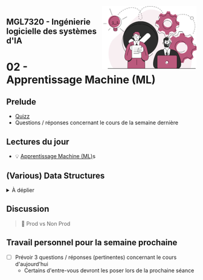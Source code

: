 <img style="float: right;" src="../../images/component_engineering.svg" alt="EngineeringAISystems" width="250"/>

## MGL7320 - Ingénierie logicielle des systèmes d'IA
# 02 - Apprentissage Machine (ML)

## Prelude

- [Quizz](https://ahaslides.com/CU2S7)
- Questions / réponses concernant le cours de la semaine dernière

## Lectures du jour
- :bulb: [Apprentissage Machine (ML)](./02_machine_learning.pdf)s

## (Various) Data Structures
<details>
<summary>À déplier</summary>

|  Storage | Model |  Similar to | Benefits
|---|---|---|---|
|  Relational Database | Relational | MySQL, Oracle DB, etc. | Complex structures, SQL (Structured Query Language)
|  Text File |  Unstructured |  Plain English, French, etc. | Natural Language
|  CSV Files |  Row-oriented |  Excel | Compact, Splittable
|  [Parquet](https://en.wikipedia.org/wiki/Apache_Parquet) |  Column-oriented |  [Cassandra](https://en.wikipedia.org/wiki/Apache_Cassandra) | Could be more efficient (R/W & Compression) than Row-oriented
|  [MongoDB](https://en.wikipedia.org/wiki/MongoDB) |  Semi-structured |  JSON, XML, YAML, [Avro](https://en.wikipedia.org/wiki/Apache_Avro) | Easy to read (self-describing), flexible

### Relational Database

![DB Tables](https://docs.microsoft.com/en-us/azure/architecture/data-guide/images/example-relational2.png)

- https://docs.microsoft.com/en-us/azure/architecture/data-guide/relational-data/

### Example of the same Data declined in various NoSQL Formats
(taken from [Column-oriented](https://en.wikipedia.org/wiki/Column-oriented_DBMS) Wiki Page)

| RowId	| EmpId	| Lastname	| Firstname	| Salary |
|---|---|---|---|---|
| 001	| 10	| Smith	| Joe	| 40000
| 002	| 12	| 	| Mary | 50000
| 003	| 11	| Johnson	| Cathy	| |
| 004	| 22	| Jones	| Bob	| 55000

#### Row-oriented
```cs
RowId:EmpId,Lastname,Firstname,Salary
001:10,Smith,Joe,40000;
002:12,,Mary,50000;
003:11,Johnson,Cathy;
004:22,Jones,Bob,55000;
```

#### Column-oriented
```cs
10:001,12:002,11:003,22:004;
Smith:001,Johnson:003,Jones:004;
Joe:001,Mary:002,Cathy:003,Bob:004;
40000:001,50000:002,55000:004;
```

#### Semi-structured
##### JSon
JSon is a subset of the JavaScript Object Notation syntax
- data stored in name/value pairs
- records separated by commas
- field names & strings are wrapped by double quotes

``` json
{
  "employees": [
    {
      "EmpId": 10,
      "Lastname": "Smith",
      "Firstname": "Joe",
      "Salary": "40000"
    },
    {
      "EmpId": 12,
      "Firstname": "Mary",
      "Salary": "50000"
    },
    {
      "EmpId": 11,
      "Lastname": "Johnson",
      "Firstname": "Cathy"
    },
    {
      "EmpId": 22,
      "Lastname": "Jones",
      "Firstname": "Bob",
      "Salary": "55000"
    }
  ]
}
```

##### YAML
is a superset of JSON
- `.yml` files [begin with '---', marking the start of the document] (optional)
- key value pairs are separated by colon
- lists begin with a hyphen

``` yaml
---
employees:
- EmpId: 10
  Lastname: Smith
  Firstname: Joe
  Salary: 40000
- EmpId: 12
  Firstname: Mary
  Salary: 50000
- EmpId: 11
  Lastname: Johnson
  Firstname: Cathy
- EmpId: 22
  Lastname: Jones
  Firstname: Bob
  Salary: 55000
```

##### XML
An older format (more verbose, harder to read) that is mostly used for SOAP (abbreviation for Simple Object Access Protocol) exchanges, legacy configuration files, as well as Web applications (XML is similar to HTML)

```xml
<?xml version="1.0" encoding="UTF-8"?>
<root>
   <employees>
      <element>
         <EmpId>10</EmpId>
         <Firstname>Joe</Firstname>
         <Lastname>Smith</Lastname>
         <Salary>40000</Salary>
      </element>
      <element>
         <EmpId>12</EmpId>
         <Firstname>Mary</Firstname>
         <Salary>50000</Salary>
      </element>
      <element>
         <EmpId>11</EmpId>
         <Firstname>Cathy</Firstname>
         <Lastname>Johnson</Lastname>
      </element>
      <element>
         <EmpId>22</EmpId>
         <Firstname>Bob</Firstname>
         <Lastname>Jones</Lastname>
         <Salary>55000</Salary>
      </element>
   </employees>
</root>
```

:bulb: Tip, to convert CSV to JSON, JSON to YAML, etc. online tools are available.
</details>

## Discussion
> :nut_and_bolt: Prod vs Non Prod

## Travail personnel pour la semaine prochaine
- [ ] Prévoir 3 questions / réponses (pertinentes) concernant le cours d'aujourd'hui
  - Certains d'entre-vous devront les poser lors de la prochaine séance
